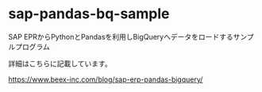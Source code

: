 # sap-pandas-bq-sample
SAP EPRからPythonとPandasを利用しBigQueryへデータをロードするサンプルプログラム

詳細はこちらに記載しています。

https://www.beex-inc.com/blog/sap-erp-pandas-bigquery/ 
